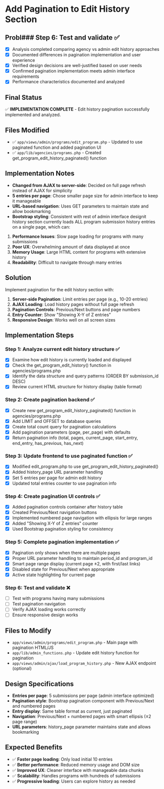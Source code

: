 # Add Pagination to Edit History Section

## Probl### Step 6: Test and validate ✅
- [x] Analysis completed comparing agency vs admin edit history approaches
- [x] Documented differences in pagination implementation and user experience
- [x] Verified design decisions are well-justified based on user needs
- [x] Confirmed pagination implementation meets admin interface requirements
- [x] Performance characteristics documented and analyzed

## Final Status
✅ **IMPLEMENTATION COMPLETE** - Edit history pagination successfully implemented and analyzed.

## Files Modified
- ✅ `app/views/admin/programs/edit_program.php` - Updated to use paginated function and added pagination UI
- ✅ `app/lib/agencies/programs.php` - Created get_program_edit_history_paginated() function

## Implementation Notes
- **Changed from AJAX to server-side**: Decided on full page refresh instead of AJAX for simplicity
- **5 entries per page**: Chose smaller page size for admin interface to keep it manageable
- **URL-based navigation**: Uses GET parameters to maintain state and allow bookmarking
- **Bootstrap styling**: Consistent with rest of admin interface designit history section currently loads ALL program submission history entries on a single page, which can:
1. **Performance Issues**: Slow page loading for programs with many submissions
2. **Poor UX**: Overwhelming amount of data displayed at once
3. **Memory Usage**: Large HTML content for programs with extensive history
4. **Readability**: Difficult to navigate through many entries

## Solution
Implement pagination for the edit history section with:
1. **Server-side Pagination**: Limit entries per page (e.g., 10-20 entries)
2. **AJAX Loading**: Load history pages without full page refresh
3. **Pagination Controls**: Previous/Next buttons and page numbers
4. **Entry Counter**: Show "Showing X-Y of Z entries"
5. **Responsive Design**: Works well on all screen sizes

## Implementation Steps

### Step 1: Analyze current edit history structure ✅
- [x] Examine how edit history is currently loaded and displayed
- [x] Check the get_program_edit_history() function in agencies/programs.php
- [x] Identify the data structure and query patterns (ORDER BY submission_id DESC)
- [x] Review current HTML structure for history display (table format)

### Step 2: Create pagination backend ✅
- [x] Create new get_program_edit_history_paginated() function in agencies/programs.php
- [x] Add LIMIT and OFFSET to database queries
- [x] Create total count query for pagination calculations
- [x] Add pagination parameters (page, per_page) with defaults
- [x] Return pagination info (total, pages, current_page, start_entry, end_entry, has_previous, has_next)

### Step 3: Update frontend to use paginated function ✅
- [x] Modified edit_program.php to use get_program_edit_history_paginated()
- [x] Added history_page URL parameter handling
- [x] Set 5 entries per page for admin edit history
- [x] Updated total entries counter to use pagination info

### Step 4: Create pagination UI controls ✅
- [x] Added pagination controls container after history table
- [x] Created Previous/Next navigation buttons
- [x] Implemented numbered page navigation with ellipsis for large ranges
- [x] Added "Showing X-Y of Z entries" counter
- [x] Used Bootstrap pagination styling for consistency

### Step 5: Complete pagination implementation ✅
- [x] Pagination only shows when there are multiple pages
- [x] Proper URL parameter handling to maintain period_id and program_id
- [x] Smart page range display (current page ±2, with first/last links)
- [x] Disabled state for Previous/Next when appropriate
- [x] Active state highlighting for current page

### Step 6: Test and validate ❌
- [ ] Test with programs having many submissions
- [ ] Test pagination navigation
- [ ] Verify AJAX loading works correctly
- [ ] Ensure responsive design works

## Files to Modify
- `app/views/admin/programs/edit_program.php` - Main page with pagination HTML/JS
- `app/lib/admin_functions.php` - Update edit history function for pagination
- `app/views/admin/ajax/load_program_history.php` - New AJAX endpoint (optional)

## Design Specifications
- **Entries per page**: 5 submissions per page (admin interface optimized)
- **Pagination style**: Bootstrap pagination component with Previous/Next and numbered pages
- **Entry display**: Same table format as current, just paginated
- **Navigation**: Previous/Next + numbered pages with smart ellipsis (±2 page range)
- **URL parameters**: history_page parameter maintains state and allows bookmarking

## Expected Benefits
- ✅ **Faster page loading**: Only load initial 10 entries
- ✅ **Better performance**: Reduced memory usage and DOM size
- ✅ **Improved UX**: Cleaner interface with manageable data chunks
- ✅ **Scalability**: Handles programs with hundreds of submissions
- ✅ **Progressive loading**: Users can explore history as needed
